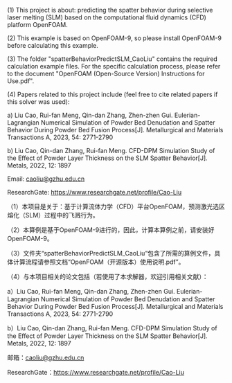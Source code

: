 (1) This project is about: predicting the spatter behavior during selective laser melting (SLM) based on the computational fluid dynamics (CFD) platform OpenFOAM.

(2) This example is based on OpenFOAM-9, so please install OpenFOAM-9 before calculating this example.

(3) The folder "spatterBehaviorPredictSLM_CaoLiu" contains the required calculation example files. For the specific calculation process, please refer to the document "OpenFOAM (Open-Source Version) Instructions for Use.pdf".

(4) Papers related to this project include (feel free to cite related papers if this solver was used):

a) Liu Cao, Rui-fan Meng, Qin-dan Zhang, Zhen-zhen Gui. Eulerian-Lagrangian Numerical Simulation of Powder Bed Denudation and Spatter Behavior During Powder Bed Fusion Process[J]. Metallurgical and Materials Transactions A, 2023, 54: 2771-2790

b) Liu Cao, Qin-dan Zhang, Rui-fan Meng. CFD-DPM Simulation Study of the Effect of Powder Layer Thickness on the SLM Spatter Behavior[J]. Metals, 2022, 12: 1897

Email: caoliu@gzhu.edu.cn

ResearchGate: https://www.researchgate.net/profile/Cao-Liu

（1）本项目是关于：基于计算流体力学（CFD）平台OpenFOAM，预测激光选区熔化（SLM）过程中的飞溅行为。

（2）本算例是基于OpenFOAM-9进行的，因此，计算本算例之前，请安装好OpenFOAM-9。

（3）文件夹“spatterBehaviorPredictSLM_CaoLiu”包含了所需的算例文件，具体计算流程请参照文档“OpenFOAM（开源版本）使用说明.pdf”。

（4）与本项目相关的论文包括（若使用了本求解器，欢迎引用相关文献）：

a）Liu Cao, Rui-fan Meng, Qin-dan Zhang, Zhen-zhen Gui. Eulerian-Lagrangian Numerical Simulation of Powder Bed Denudation and Spatter Behavior During Powder Bed Fusion Process[J]. Metallurgical and Materials Transactions A, 2023, 54: 2771-2790

b）Liu Cao, Qin-dan Zhang, Rui-fan Meng. CFD-DPM Simulation Study of the Effect of Powder Layer Thickness on the SLM Spatter Behavior[J]. Metals, 2022, 12: 1897

邮箱：caoliu@gzhu.edu.cn

ResearchGate：https://www.researchgate.net/profile/Cao-Liu
